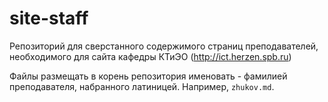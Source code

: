 # site-staff
Репозиторий для сверстанного содержимого страниц преподавателей, необходимого для сайта кафедры КТиЭО (http://ict.herzen.spb.ru)

Файлы размещать в корень репозитория именовать - фамилией преподавателя, набранного латиницей. Например, ```zhukov.md```.
